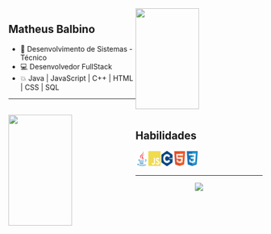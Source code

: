 
<img align="right" width="50%" height="200em" src="https://github-readme-stats.vercel.app/api?username=MatheusBalbino23&theme=dracula&show_icons=true" >

## Matheus Balbino

- :star2: Desenvolvimento de Sistemas - Técnico
- :computer: Desenvolvedor FullStack
- :boom: Java | JavaScript | C++ | HTML | CSS | SQL

<hr>
<br>


<img width="50%" align="left" height="220em" src="https://github-readme-stats.vercel.app/api/top-langs/?username=MatheusBalbino23&layout=compact&theme=dracula&langs_count=8&show_icons=true"/>

## Habilidades

  <img align="left" alt="" height="30" width="25" src="https://raw.githubusercontent.com/devicons/devicon/master/icons/java/java-original.svg">
  <img align="left" alt="" height="30" width="25" src="https://raw.githubusercontent.com/devicons/devicon/master/icons/javascript/javascript-plain.svg">
  <img align="left" alt="" height="30" width="25" src="https://raw.githubusercontent.com/devicons/devicon/master/icons/cplusplus/cplusplus-plain.svg">
  <img align="left" alt="" height="30" width="25" src="https://raw.githubusercontent.com/devicons/devicon/master/icons/html5/html5-original.svg">
  <img align="left" alt="" height="30" width="25" src="https://raw.githubusercontent.com/devicons/devicon/master/icons/css3/css3-original.svg">

<br>
<br>
<hr>
<div style="display:flex;align-items:center;justify-content:center;">
	<a href="www.linkedin.com/in/matheus-balbino-128781276" target="_blank"><img src="https://img.shields.io/badge/-LinkedIn-%230077B5?style=for-the-badge&logo=linkedin&logoColor=white" target="_blank"></a> 
</div>

